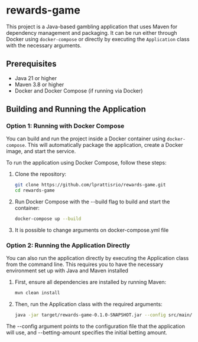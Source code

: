 # rewards-game

This project is a Java-based gambling application that uses Maven for dependency management and packaging. It can be run either through Docker using `docker-compose` or directly by executing the `Application` class with the necessary arguments.

## Prerequisites

- Java 21 or higher
- Maven 3.8 or higher
- Docker and Docker Compose (if running via Docker)

## Building and Running the Application

### Option 1: Running with Docker Compose

You can build and run the project inside a Docker container using `docker-compose`. This will automatically package the application, create a Docker image, and start the service.

To run the application using Docker Compose, follow these steps:

1. Clone the repository:

   ```bash
   git clone https://github.com/lprattisrio/rewards-game.git
   cd rewards-game
   
   
2. Run Docker Compose with the --build flag to build and start the container:
   ```bash
   docker-compose up --build

3. It is possible to change arguments on docker-compose.yml file

### Option 2: Running the Application Directly
You can also run the application directly by executing the Application class from the command line. This requires you to have the necessary environment set up with Java and Maven installed

1. First, ensure all dependencies are installed by running Maven:
   ```bash
   mvn clean install

2. Then, run the Application class with the required arguments:
    ```bash
   java -jar target/rewards-game-0.1.0-SNAPSHOT.jar --config src/main/resources/config.json --betting-amount 100

The --config argument points to the configuration file that the application will use, and --betting-amount specifies the initial betting amount.